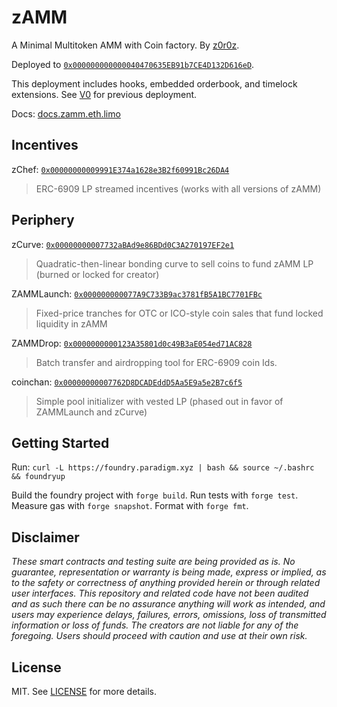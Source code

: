 # zAMM

A Minimal Multitoken AMM with Coin factory. By [z0r0z](https://x.com/z0r0zzz).

Deployed to [`0x000000000000040470635EB91b7CE4D132D616eD`](https://contractscan.xyz/contract/0x000000000000040470635EB91b7CE4D132D616eD).

This deployment includes hooks, embedded orderbook, and timelock extensions. See [V0](https://contractscan.xyz/contract/0x00000000000008882D72EfA6cCE4B6a40b24C860) for previous deployment.

Docs: [docs.zamm.eth.limo](https://docs.zamm.eth.limo/)

## Incentives

zChef: [`0x00000000009991E374a1628e3B2f60991Bc26DA4`](https://contractscan.xyz/contract/0x00000000009991E374a1628e3B2f60991Bc26DA4)
> ERC-6909 LP streamed incentives (works with all versions of zAMM)

## Periphery

zCurve: [`0x00000000007732aBAd9e86BDd0C3A270197EF2e1`](https://contractscan.xyz/contract/0x00000000007732aBAd9e86BDd0C3A270197EF2e1)
> Quadratic-then-linear bonding curve to sell coins to fund zAMM LP (burned or locked for creator)

ZAMMLaunch: [`0x000000000077A9C733B9ac3781fB5A1BC7701FBc`](https://contractscan.xyz/contract/0x000000000077A9C733B9ac3781fB5A1BC7701FBc)
> Fixed-price tranches for OTC or ICO-style coin sales that fund locked liquidity in zAMM

ZAMMDrop: [`0x0000000000123A35801d0c49B3aE054ed71AC828`](https://contractscan.xyz/contract/0x0000000000123A35801d0c49B3aE054ed71AC828)
> Batch transfer and airdropping tool for ERC-6909 coin Ids.

coinchan: [`0x00000000007762D8DCADEddD5Aa5E9a5e2B7c6f5`](https://contractscan.xyz/contract/0x00000000007762D8DCADEddD5Aa5E9a5e2B7c6f5)
> Simple pool initializer with vested LP (phased out in favor of ZAMMLaunch and zCurve)

## Getting Started

Run: `curl -L https://foundry.paradigm.xyz | bash && source ~/.bashrc && foundryup`

Build the foundry project with `forge build`. Run tests with `forge test`. Measure gas with `forge snapshot`. Format with `forge fmt`.

## Disclaimer

*These smart contracts and testing suite are being provided as is. No guarantee, representation or warranty is being made, express or implied, as to the safety or correctness of anything provided herein or through related user interfaces. This repository and related code have not been audited and as such there can be no assurance anything will work as intended, and users may experience delays, failures, errors, omissions, loss of transmitted information or loss of funds. The creators are not liable for any of the foregoing. Users should proceed with caution and use at their own risk.*

## License

MIT. See [LICENSE](./LICENSE) for more details.
